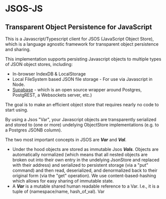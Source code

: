 # JSOS-JS
## Transparent Object Persistence for JavaScript

This is a Javascript/Typescript client for JSOS (JavaScript Object Store), which is a language agnostic framework for transparent object persistence and sharing.

This implementation supports persisting Javascript objects to multiple types of JSON object stores, including:
* In-browser IndexDB & LocalStorage
* Local FileSystem based JSON file storage - For use via Javascript in Node.
* [Supabase](https://supabase.com) - which is an open source wrapper around Postgres, PostgREST, a Websockets server, etc.)

The goal is to make an efficient object store that requires nearly no code to start using.

By using a Jsos "Var", your Javascript objects are transparently serialized and stored to (one or more) undelying ObjectStore implementations (e.g. to a Postgres JSONB column).

The two most important concepts in JSOS are _**Var**_ and _**Val**_.
* Under the hood objects are stored as immutable Jsos _**Vals**_. Objects are automatically normalized (which means that all nested objects are broken out into their own entry in the undelying JsonStore and replaced with their address) and serialized to persistent storage (via a "put" command) and then read, deserialized, and denormalized back to their original form (via the "get" operation). We use content-based-hashing which allows for easy sharing of immutable state.
* A _**Var**_ is a mutable shared human readable reference to a Var. I.e., it is a tuple of (namespace/name, hash_of_val). Var 

